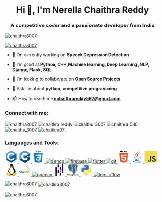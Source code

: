 <h1 align="center">Hi 👋, I'm Nerella Chaithra Reddy</h1>
<h3 align="center">A competitive coder and a passionate developer from India</h3>

<p align="left"> <img src="https://komarev.com/ghpvc/?username=chaithra3007&label=Profile%20views&color=0e75b6&style=flat" alt="chaithra3007" /> </p>

<p align="left"> <a href="https://twitter.com/chaithra3007" target="blank"><img src="https://img.shields.io/twitter/follow/chaithra3007?logo=twitter&style=for-the-badge" alt="chaithra3007" /></a> </p>

- 🔭 I’m currently working on **Speech Depression Detection**

- 🌱 I’m good at **Python, C++,Machine learning, Deep Learning ,NLP, Django, Flask, SQL**

- 👯 I’m looking to collaborate on **Open Source Projects**

- 💬 Ask me about **python, competitive programming**

- 📫 How to reach me **nchaithrareddy567@gmail.com**

<h3 align="left">Connect with me:</h3>
<p align="left">
<a href="https://twitter.com/chaithra3007" target="blank"><img align="center" src="https://raw.githubusercontent.com/rahuldkjain/github-profile-readme-generator/master/src/images/icons/Social/twitter.svg" alt="chaithra3007" height="30" width="40" /></a>
<a href="https://linkedin.com/in/chaithra reddy" target="blank"><img align="center" src="https://raw.githubusercontent.com/rahuldkjain/github-profile-readme-generator/master/src/images/icons/Social/linked-in-alt.svg" alt="chaithra reddy" height="30" width="40" /></a>
<a href="https://www.codechef.com/users/chaithu_3007" target="blank"><img align="center" src="https://cdn.jsdelivr.net/npm/simple-icons@3.1.0/icons/codechef.svg" alt="chaithu_3007" height="30" width="40" /></a>
<a href="https://www.hackerrank.com/chaithra_540" target="blank"><img align="center" src="https://raw.githubusercontent.com/rahuldkjain/github-profile-readme-generator/master/src/images/icons/Social/hackerrank.svg" alt="chaithra_540" height="30" width="40" /></a>
<a href="https://codeforces.com/profile/chaithu_3007" target="blank"><img align="center" src="https://raw.githubusercontent.com/rahuldkjain/github-profile-readme-generator/master/src/images/icons/Social/codeforces.svg" alt="chaithu_3007" height="30" width="40" /></a>
<a href="https://www.leetcode.com/chaithra07" target="blank"><img align="center" src="https://raw.githubusercontent.com/rahuldkjain/github-profile-readme-generator/master/src/images/icons/Social/leet-code.svg" alt="chaithra07" height="30" width="40" /></a>
</p>

<h3 align="left">Languages and Tools:</h3>
<p align="left"> <a href="https://www.cprogramming.com/" target="_blank" rel="noreferrer"> <img src="https://raw.githubusercontent.com/devicons/devicon/master/icons/c/c-original.svg" alt="c" width="40" height="40"/> </a> <a href="https://www.w3schools.com/cpp/" target="_blank" rel="noreferrer"> <img src="https://raw.githubusercontent.com/devicons/devicon/master/icons/cplusplus/cplusplus-original.svg" alt="cplusplus" width="40" height="40"/> </a> <a href="https://www.w3schools.com/css/" target="_blank" rel="noreferrer"> <img src="https://raw.githubusercontent.com/devicons/devicon/master/icons/css3/css3-original-wordmark.svg" alt="css3" width="40" height="40"/> </a> <a href="https://www.djangoproject.com/" target="_blank" rel="noreferrer"> <img src="https://cdn.worldvectorlogo.com/logos/django.svg" alt="django" width="40" height="40"/> </a> <a href="https://firebase.google.com/" target="_blank" rel="noreferrer"> <img src="https://www.vectorlogo.zone/logos/firebase/firebase-icon.svg" alt="firebase" width="40" height="40"/> </a> <a href="https://flutter.dev" target="_blank" rel="noreferrer"> <img src="https://www.vectorlogo.zone/logos/flutterio/flutterio-icon.svg" alt="flutter" width="40" height="40"/> </a> <a href="https://git-scm.com/" target="_blank" rel="noreferrer"> <img src="https://www.vectorlogo.zone/logos/git-scm/git-scm-icon.svg" alt="git" width="40" height="40"/> </a> <a href="https://www.w3.org/html/" target="_blank" rel="noreferrer"> <img src="https://raw.githubusercontent.com/devicons/devicon/master/icons/html5/html5-original-wordmark.svg" alt="html5" width="40" height="40"/> </a> <a href="https://www.java.com" target="_blank" rel="noreferrer"> <img src="https://raw.githubusercontent.com/devicons/devicon/master/icons/java/java-original.svg" alt="java" width="40" height="40"/> </a> <a href="https://developer.mozilla.org/en-US/docs/Web/JavaScript" target="_blank" rel="noreferrer"> <img src="https://raw.githubusercontent.com/devicons/devicon/master/icons/javascript/javascript-original.svg" alt="javascript" width="40" height="40"/> </a> <a href="https://www.linux.org/" target="_blank" rel="noreferrer"> <img src="https://raw.githubusercontent.com/devicons/devicon/master/icons/linux/linux-original.svg" alt="linux" width="40" height="40"/> </a> <a href="https://www.mysql.com/" target="_blank" rel="noreferrer"> <img src="https://raw.githubusercontent.com/devicons/devicon/master/icons/mysql/mysql-original-wordmark.svg" alt="mysql" width="40" height="40"/> </a> <a href="https://opencv.org/" target="_blank" rel="noreferrer"> <img src="https://www.vectorlogo.zone/logos/opencv/opencv-icon.svg" alt="opencv" width="40" height="40"/> </a> <a href="https://pandas.pydata.org/" target="_blank" rel="noreferrer"> <img src="https://raw.githubusercontent.com/devicons/devicon/2ae2a900d2f041da66e950e4d48052658d850630/icons/pandas/pandas-original.svg" alt="pandas" width="40" height="40"/> </a> <a href="https://www.postgresql.org" target="_blank" rel="noreferrer"> <img src="https://raw.githubusercontent.com/devicons/devicon/master/icons/postgresql/postgresql-original-wordmark.svg" alt="postgresql" width="40" height="40"/> </a> <a href="https://www.python.org" target="_blank" rel="noreferrer"> <img src="https://raw.githubusercontent.com/devicons/devicon/master/icons/python/python-original.svg" alt="python" width="40" height="40"/> </a> <a href="https://www.tensorflow.org" target="_blank" rel="noreferrer"> <img src="https://www.vectorlogo.zone/logos/tensorflow/tensorflow-icon.svg" alt="tensorflow" width="40" height="40"/> </a> </p>

<p><img align="left" src="https://github-readme-stats.vercel.app/api/top-langs?username=chaithra3007&show_icons=true&locale=en&layout=compact" alt="chaithra3007" /></p>

<p>&nbsp;<img align="center" src="https://github-readme-stats.vercel.app/api?username=chaithra3007&show_icons=true&locale=en" alt="chaithra3007" /></p>

<p><img align="center" src="https://github-readme-streak-stats.herokuapp.com/?user=chaithra3007&" alt="chaithra3007" /></p>
